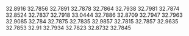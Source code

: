 32.8916
32.7856
32.7891
32.7878
32.7864
32.7938
32.7981
32.7874
32.8524
32.7837
32.7918
33.0444
32.7886
32.8709
32.7947
32.7963
32.9085
32.784
32.7875
32.7835
32.9857
32.7815
32.7857
32.9635
32.7853
32.91
32.7934
32.7823
32.8732
32.7845
